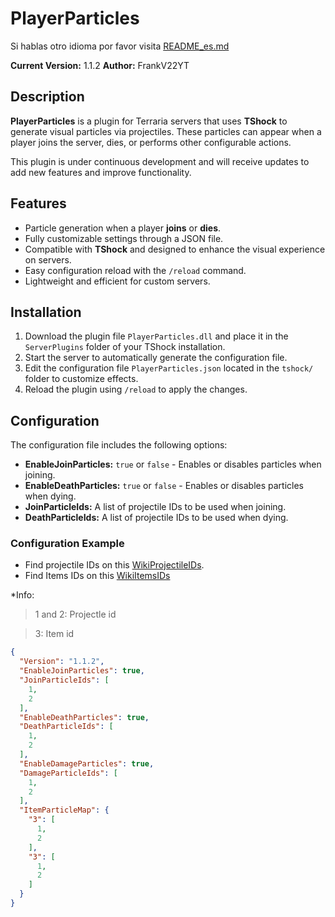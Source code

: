 # PlayerParticles

Si hablas otro idioma por favor visita [README_es.md](https://github.com/itsFrankV22/PlayerParticle-Plugin-/blob/main/README_es.md)

**Current Version:** 1.1.2
**Author:** FrankV22YT  

## Description

**PlayerParticles** is a plugin for Terraria servers that uses **TShock** to generate visual particles via projectiles. These particles can appear when a player joins the server, dies, or performs other configurable actions.

This plugin is under continuous development and will receive updates to add new features and improve functionality.

## Features

- Particle generation when a player **joins** or **dies**.
- Fully customizable settings through a JSON file.
- Compatible with **TShock** and designed to enhance the visual experience on servers.
- Easy configuration reload with the `/reload` command.
- Lightweight and efficient for custom servers.

## Installation

1. Download the plugin file `PlayerParticles.dll` and place it in the `ServerPlugins` folder of your TShock installation.
2. Start the server to automatically generate the configuration file.
3. Edit the configuration file `PlayerParticles.json` located in the `tshock/` folder to customize effects.
4. Reload the plugin using `/reload` to apply the changes.

## Configuration

The configuration file includes the following options:

- **EnableJoinParticles:** `true` or `false` - Enables or disables particles when joining.
- **EnableDeathParticles:** `true` or `false` - Enables or disables particles when dying.
- **JoinParticleIds:** A list of projectile IDs to be used when joining.
- **DeathParticleIds:** A list of projectile IDs to be used when dying.

### Configuration Example

- Find projectile IDs on this [WikiProjectileIDs](https://terraria.fandom.com/wiki/Projectile_IDs).
- Find Items IDs on this [WikiItemsIDs](https://terraria.fandom.com/wiki/Item_IDs)

*Info:
> 1 and 2: Projectle id

> 3: Item id


```json
{
  "Version": "1.1.2",
  "EnableJoinParticles": true,
  "JoinParticleIds": [
    1,
    2
  ],
  "EnableDeathParticles": true,
  "DeathParticleIds": [
    1,
    2
  ],
  "EnableDamageParticles": true,
  "DamageParticleIds": [
    1,
    2
  ],
  "ItemParticleMap": {
    "3": [
      1,
      2
    ],
    "3": [
      1,
      2
    ]
  }
}
